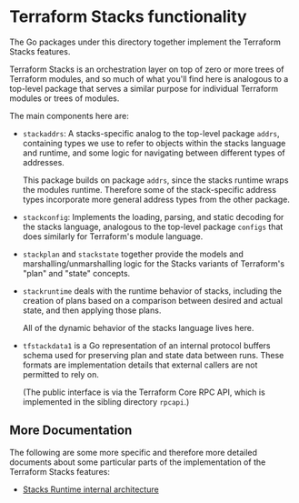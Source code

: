 # Terraform Stacks functionality

The Go packages under this directory together implement the Terraform Stacks
features.

Terraform Stacks is an orchestration layer on top of zero or more trees of
Terraform modules, and so much of what you'll find here is analogous to
a top-level package that serves a similar purpose for individual Terraform
modules or trees of modules.

The main components here are:

- `stackaddrs`: A stacks-specific analog to the top-level package `addrs`,
  containing types we use to refer to objects within the stacks language and
  runtime, and some logic for navigating between different types of addresses.

    This package builds on package `addrs`, since the stacks runtime wraps
    the modules runtime. Therefore some of the stack-specific address types
    incorporate more general address types from the other package.

- `stackconfig`: Implements the loading, parsing, and static decoding for
  the stacks language, analogous to the top-level package `configs` that
  does similarly for Terraform's module language.

- `stackplan` and `stackstate` together provide the models and
  marshalling/unmarshalling logic for the Stacks variants of Terraform's
  "plan" and "state" concepts.

- `stackruntime` deals with the runtime behavior of stacks, including
  the creation of plans based on a comparison between desired and actual state,
  and then applying those plans.

    All of the dynamic behavior of the stacks language lives here.

- `tfstackdata1` is a Go representation of an internal protocol buffers schema
  used for preserving plan and state data between runs. These formats are
  implementation details that external callers are not permitted to rely on.

    (The public interface is via the Terraform Core RPC API, which is
    implemented in the sibling directory `rpcapi`.)

## More Documentation

The following are some more specific and therefore more detailed documents
about some particular parts of the implementation of the Terraform Stacks
features:

* [Stacks Runtime internal architecture](./stackruntime/internal/stackeval/README.md)
